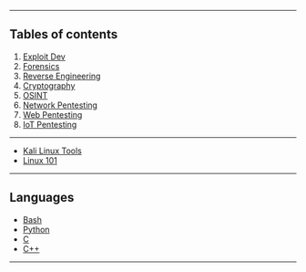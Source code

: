 

*******
## Tables of contents  
 1. [Exploit Dev](https://commanderp4in.github.io/pwn)
 2. [Forensics](#why)
 3. [Reverse Engineering](#tools)
 4. [Cryptography](#syntax)
 5. [OSINT]()
 6. [Network Pentesting]()
 7. [Web Pentesting]()
 8. [IoT Pentesting]()

*******
- [Kali Linux Tools](https://commanderp4in.github.io/pwn)
- [Linux 101](https://commanderp4in.github.io/linux101)

*******
## Languages
- [Bash]()
- [Python]()
- [C]()
- [C++]()
*******

